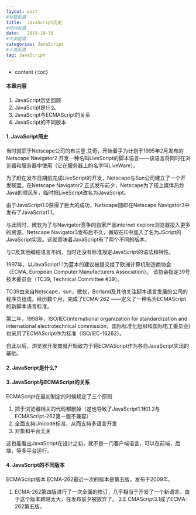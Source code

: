 ```yaml
---
layout: post
#标题配置
title:  JavaScript历史
#时间配置
date:   2019-10-30
#大类配置
categories: JavaScript
#小类配置
tag: JavaScript
---
```


* content
{:toc}

#### 本章内容
1. JavaScript历史回顾
2. JavaScript是什么
3. JavaScript与ECMAScript的关系
4. JavaScript的不同版本

#### 1. JavaScript简史

当时就职于Netscape公司的布兰登.艾奇，开始着手为计划于1995年2月发布的Netscape Navigator2 开发一种名叫LiveScript的脚本语言——该语言将同时在浏览器和服务器中使用（它在服务器上的名字叫LiveWare）。

为了赶在发布日期前完成LiveScript的开发，Netscape与Sun公司建立了一个开发联盟。在Netscape Navigator2 正式发布前夕，Netscape为了搭上媒体热炒Java的顺风车，临时把LiveScript改名为JavaScript。

由于JavaScript1.0获得了巨大的成功，Netscape随即在Netscape Navigator3中发布了JavaScript1.1。

与此同时，微软为了与Navigator竞争的自家产品internet explore浏览器投入更多的资源。Netscape Navigator3发布后不久，微软在IE中加入了名为JScript的JavaScript实现。这就意味着JavaScript有了两个不同的版本。

与C及其他编程语言不同，当时还没有标准规定JavaScript的语法和特性。

1997年，以JavaScript1.1为蓝本的建议被提交给了欧洲计算机制造商协会（ECMA, European Computer Manufacturers Association）。 该协会指定39号技术委员会（TC39, Technical Committee #39）。

TC39由来自Netscape，sun，微软，Borland及其他关注脚本语言发展的公司的程序员组成。经历数个月，完成了ECMA-262 ——定义了一种名为ECMAScript的新脚本语言标准。

第二年，1998年，ISO/IEC(international organization for standardization and international electrotechnical commission，国际标准化组织和国际电工委员会)也采用了ECMAScript作为标准（ISO/IEC-16262）。

自此以后，浏览器开发商就开始致力于将ECMAScript作为各自JavaScript实现的基础。

#### 2. JavaScript是什么?

#### 3. JavaScript与ECMAScript的关系

ECMAScript在最初制定的时候规定了三个原则
1. 把于浏览器相关的代码都删掉（这也导致了JavaScript1.1和1.2与ECMAScript-262第一版不兼容）
2. 全面支持Unicode标准，从而支持多语言开发
3. 对象和平台无关

这也能看出JavaScript在设计之初，就不是一门客户端语言，可以在前端，后端，等多平台运行。

#### 4. JavaScript的不同版本

ECMAScript版本
ECMA-262最近一次的版本是第五版，发布于2009年。
1. ECMA-262第四版进行了一次全面的修订，几乎相当于开发了一个新语言。由于这个版本跨越太大，在发布前夕被放弃了。
2.E CMAScript3.1成了ECMA-262第五版。



